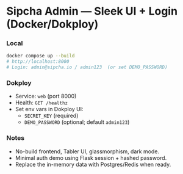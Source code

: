 # Sipcha Admin — Sleek UI + Login (Docker/Dokploy)

### Local
```bash
docker compose up --build
# http://localhost:8000
# Login: admin@sipcha.io / admin123  (or set DEMO_PASSWORD)
```

### Dokploy
- Service: `web` (port 8000)
- Health: `GET /healthz`
- Set env vars in Dokploy UI:
  - `SECRET_KEY` (required)
  - `DEMO_PASSWORD` (optional; default `admin123`)

### Notes
- No-build frontend, Tabler UI, glassmorphism, dark mode.
- Minimal auth demo using Flask session + hashed password.
- Replace the in-memory data with Postgres/Redis when ready.
